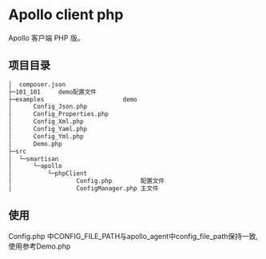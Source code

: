 # Apollo client php

Apollo 客户端 PHP 版。
## 项目目录
```html
│  composer.json
├─101_101     demo配置文件  
├─examples                      demo
│      Config_Json.php
│      Config_Properties.php
│      Config_Xml.php
│      Config_Yaml.php
│      Config_Yml.php
│      Demo.php
├─src
│  └─smartisan
│      └─apollo
│          └─phpClient
│                  Config.php        配置文件
│                  ConfigManager.php 主文件

```

## 使用

Config.php 中CONFIG_FILE_PATH与apollo_agent中config_file_path保持一致,
使用参考Demo.php



